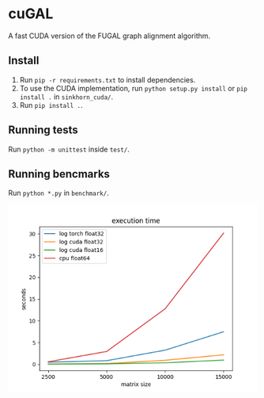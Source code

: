 # cuGAL
A fast CUDA version of the FUGAL graph alignment algorithm.

## Install
1. Run `pip -r requirements.txt` to install dependencies. 
2. To use the CUDA implementation, run `python setup.py install` or `pip install .` in `sinkhorn_cuda/`.
3. Run `pip install .`.

## Running tests
Run `python -m unittest` inside `test/`.

## Running bencmarks
Run `python *.py` in `benchmark/`.

![Versions of Sinkhorn-Knopp](media/sinkhorn_benchmark.png)